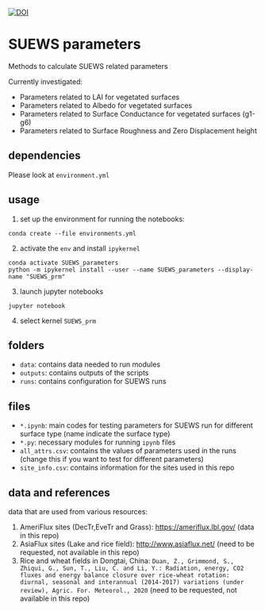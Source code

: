 [![DOI](https://zenodo.org/badge/210683437.svg)](https://zenodo.org/badge/latestdoi/210683437)

# SUEWS parameters
Methods to calculate SUEWS related parameters

Currently investigated:

- Parameters related to LAI for vegetated surfaces
- Parameters related to Albedo for vegetated surfaces
- Parameters related to Surface Conductance for vegetated surfaces (g1-g6)
- Parameters related to Surface Roughness and Zero Displacement height

## dependencies
Please look at `environment.yml`

## usage

1. set up the environment for running the notebooks:

```shell
conda create --file environments.yml
```

2. activate the `env` and install `ipykernel`

```shell
conda activate SUEWS_parameters
python -m ipykernel install --user --name SUEWS_parameters --display-name "SUEWS_prm"
```

3. launch jupyter notebooks

```
jupyter notebook
```

4. select kernel `SUEWS_prm`

## folders

- `data`: contains data needed to run modules
- `outputs`: contains outputs of the scripts
- `runs`: contains configuration for SUEWS runs

## files

- `*.ipynb`: main codes for testing parameters for SUEWS run for different surface type (name indicate the surface type)
- `*.py`: necessary modules for running `ipynb` files
- `all_attrs.csv`: contains the values of parameters used in the runs (change this if you want to test for different parameters)
- `site_info.csv`: contains information for the sites used in this repo

## data and references

data that are used from various resources:

1. AmeriFlux sites (DecTr,EveTr and Grass): https://ameriflux.lbl.gov/ (data in this repo)
2. AsiaFlux sites (Lake and rice field): http://www.asiaflux.net/ (need to be requested, not available in this repo)
3. Rice and wheat fields in Dongtai, China: `Duan, Z., Grimmond, S., Zhiqui, G., Sun, T., Liu, C. and Li, Y.: Radiation, energy, CO2 fluxes and energy balance closure over rice-wheat rotation: diurnal, seasonal and interannual (2014-2017) variations (under review), Agric. For. Meteorol., 2020` (need to be requested, not available in this repo)

